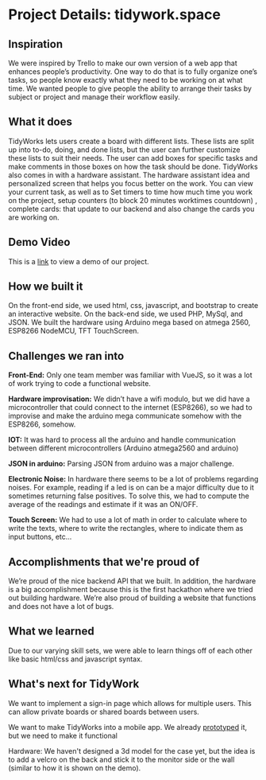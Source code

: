 # Project Details: tidywork.space
## Inspiration
We were inspired by Trello to make our own version of a web app that enhances people’s productivity. One way to do that is to fully organize one’s tasks, so people know exactly what they need to be working on at what time. We wanted people to give people the ability to arrange their tasks by subject or project and manage their workflow easily.

## What it does
TidyWorks lets users create a board with different lists. These lists are split up into to-do, doing, and done lists, but the user can further customize these lists to suit their needs. The user can add boxes for specific tasks and make comments in those boxes on how the task should be done.
TidyWorks also comes in with a hardware assistant. The hardware assistant idea and personalized screen that helps you focus better on the work. You can view your current task, as well as to Set timers to time how much time you work on the project, setup counters (to block 20 minutes worktimes countdown) , complete cards: that update to our backend and also change the cards you are working on.

## Demo Video
This is a [link](https://www.youtube.com/watch?v=nwrKIj1mBzs) to view a demo of our project.

## How we built it
On the front-end side, we used html, css, javascript, and bootstrap to create an interactive website.
On the back-end side, we used PHP, MySql, and JSON.
We built the hardware using Arduino mega based on atmega 2560, ESP8266 NodeMCU, TFT TouchScreen.

## Challenges we ran into

**Front-End:** Only one team member was familiar with VueJS, so it was a lot of work trying to code a functional website.

**Hardware improvisation:** We didn’t have a wifi modulo, but we did have a microcontroller that could connect to the internet (ESP8266), so we had to improvise and make the arduino mega communicate somehow with the ESP8266, somehow.

**IOT:** It was hard to process all the arduino and handle communication between different microcontrollers (Arduino atmega2560 and arduino)

**JSON in arduino:** Parsing JSON from arduino was a major challenge.

**Electronic Noise:** In hardware there seems to be a lot of problems regarding noises. For example, reading if a led is on can be a major difficulty due to it sometimes returning false positives. To solve this, we had to compute the average of the readings and estimate if it was an ON/OFF.

**Touch Screen:** We had to use a lot of math in order to calculate where to write the texts, where to write the rectangles, where to indicate them as input buttons, etc...


## Accomplishments that we're proud of

We’re proud of the nice backend API that we built. In addition, the hardware is a big accomplishment because this is the first hackathon where we tried out building hardware. We’re also proud of building a website that functions and does not have a lot of bugs.

## What we learned
Due to our varying skill sets, we were able to learn things off of each other like basic html/css and javascript syntax.

## What's next for TidyWork
We want to implement a sign-in page which allows for multiple users. This can allow private boards or shared boards between users.

We want to make TidyWorks into a mobile app. We already [prototyped](https://www.figma.com/proto/dhrBZR1AHtMaITQknN6ljC/TidyTheHack?node-id=43%3A13&viewport=149%2C343%2C0.44628095626831055&scaling=scale-down) it, but we need to make it functional

Hardware: We haven't designed a 3d model for the case yet, but the idea is to add a velcro on the back and stick it to the monitor side or the wall (similar to how it is shown on the demo). 

